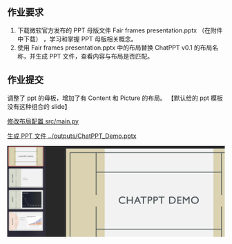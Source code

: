 ## 作业要求

1. 下载微软官方发布的 PPT 母版文件 Fair frames presentation.pptx （在附件中下载） ，学习和掌握 PPT 母版相关概念。
2. 使用 Fair frames presentation.pptx 中的布局替换 ChatPPT v0.1 的布局名称，并生成 PPT 文件，查看内容与布局是否匹配。

## 作业提交

调整了 ppt 的母板，增加了有 Content 和 Picture 的布局。 【默认给的 ppt 模板没有这种组合的 slide】

[修改布局配置 src/main.py](../src/main.py#L12)

[生成 PPT 文件 ../outputs/ChatPPT_Demo.pptx](../outputs/ChatPPT_Demo.pptx)

![alt text](image.png)